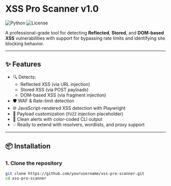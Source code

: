 # XSS Pro Scanner v1.0

![Python](https://img.shields.io/badge/Python-3.8%2B-blue?logo=python)
![License](https://img.shields.io/badge/license-MIT-green)

A professional-grade tool for detecting **Reflected**, **Stored**, and **DOM-based XSS** vulnerabilities with support for bypassing rate limits and identifying site blocking behavior.

---

## ✨ Features

- 🔍 Detects:
  - Reflected XSS (via URL injection)
  - Stored XSS (via POST payloads)
  - DOM-based XSS (via fragment injection)
- 🛡 WAF & Rate-limit detection
- 🌐 JavaScript-rendered XSS detection with Playwright
- 🎯 Payload customization (`FUZZ` injection placeholder)
- 🚨 Clean alerts with color-coded CLI output
- 💡 Ready to extend with resolvers, wordlists, and proxy support

---

## 📦 Installation

### 1. Clone the repository
```bash
git clone https://github.com/yourusername/xss-pro-scanner.git
cd xss-pro-scanner
